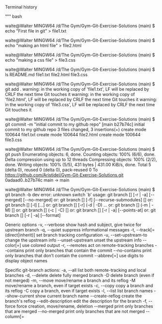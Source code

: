 Terminal history

"""
bash


walte@Walter MINGW64 /d/The Gym/Gym-Git-Exercise-Solutions (main)
$ echo "First file in git" > file1.txt

walte@Walter MINGW64 /d/The Gym/Gym-Git-Exercise-Solutions (main)
$ echo "making an html file" > file2.html

walte@Walter MINGW64 /d/The Gym/Gym-Git-Exercise-Solutions (main)
$ echo "making a css file" > file3.css

walte@Walter MINGW64 /d/The Gym/Gym-Git-Exercise-Solutions (main)
$ ls
README.md  file1.txt  file2.html  file3.css

walte@Walter MINGW64 /d/The Gym/Gym-Git-Exercise-Solutions (main)
$ git add .
warning: in the working copy of 'file1.txt', LF will be replaced by CRLF the next time Git touches it
warning: in the working copy of 'file2.html', LF will be replaced by CRLF the next time Git touches it
warning: in the working copy of 'file3.css', LF will be replaced by CRLF the next time Git touches it

walte@Walter MINGW64 /d/The Gym/Gym-Git-Exercise-Solutions (main)
$ git commit -m "initial commit to my github repo"
[main b27b74c] initial commit to my github repo
 3 files changed, 3 insertions(+)
 create mode 100644 file1.txt
 create mode 100644 file2.html
 create mode 100644 file3.css

walte@Walter MINGW64 /d/The Gym/Gym-Git-Exercise-Solutions (main)
$ git push
Enumerating objects: 6, done.
Counting objects: 100% (6/6), done.
Delta compression using up to 12 threads
Compressing objects: 100% (2/2), done.
Writing objects: 100% (5/5), 431 bytes | 431.00 KiB/s, done.
Total 5 (delta 0), reused 0 (delta 0), pack-reused 0
To https://github.com/AristideI/Gym-Git-Exercise-Solutions.git
   0adaad0..b27b74c  main -> main

walte@Walter MINGW64 /d/The Gym/Gym-Git-Exercise-Solutions (main)
$ git branch -b dev
error: unknown switch `b'
usage: git branch [<options>] [-r | -a] [--merged] [--no-merged]
   or: git branch [<options>] [-f] [--recurse-submodules] <branch-name> [<start-point>]
   or: git branch [<options>] [-l] [<pattern>...]
   or: git branch [<options>] [-r] (-d | -D) <branch-name>...
   or: git branch [<options>] (-m | -M) [<old-branch>] <new-branch>
   or: git branch [<options>] (-c | -C) [<old-branch>] <new-branch>
   or: git branch [<options>] [-r | -a] [--points-at]
   or: git branch [<options>] [-r | -a] [--format]

Generic options
    -v, --verbose         show hash and subject, give twice for upstream branch
    -q, --quiet           suppress informational messages
    -t, --track[=(direct|inherit)]
                          set branch tracking configuration
    -u, --set-upstream-to <upstream>
                          change the upstream info
    --unset-upstream      unset the upstream info
    --color[=<when>]      use colored output
    -r, --remotes         act on remote-tracking branches
    --contains <commit>   print only branches that contain the commit
    --no-contains <commit>
                          print only branches that don't contain the commit
    --abbrev[=<n>]        use <n> digits to display object names

Specific git-branch actions:
    -a, --all             list both remote-tracking and local branches
    -d, --delete          delete fully merged branch
    -D                    delete branch (even if not merged)
    -m, --move            move/rename a branch and its reflog
    -M                    move/rename a branch, even if target exists
    -c, --copy            copy a branch and its reflog
    -C                    copy a branch, even if target exists
    -l, --list            list branch names
    --show-current        show current branch name
    --create-reflog       create the branch's reflog
    --edit-description    edit the description for the branch
    -f, --force           force creation, move/rename, deletion
    --merged <commit>     print only branches that are merged
    --no-merged <commit>  print only branches that are not merged
    --column[=<style>]    list branches in columns
    --sort <key>          field name to sort on
    --points-at <object>  print only branches of the object
    -i, --ignore-case     sorting and filtering are case insensitive
    --recurse-submodules  recurse through submodules
    --format <format>     format to use for the output


walte@Walter MINGW64 /d/The Gym/Gym-Git-Exercise-Solutions (main)
$ git checkout -b dev
Switched to a new branch 'dev'

walte@Walter MINGW64 /d/The Gym/Gym-Git-Exercise-Solutions (dev)
$ git branch
* dev
  main

walte@Walter MINGW64 /d/The Gym/Gym-Git-Exercise-Solutions (dev)
$ git branch test

walte@Walter MINGW64 /d/The Gym/Gym-Git-Exercise-Solutions (dev)
$ git branch
* dev
  main
  test

walte@Walter MINGW64 /d/The Gym/Gym-Git-Exercise-Solutions (dev)
$ git add .

walte@Walter MINGW64 /d/The Gym/Gym-Git-Exercise-Solutions (dev)
$ git commit -m "making new branch dev"
On branch dev
nothing to commit, working tree clean

walte@Walter MINGW64 /d/The Gym/Gym-Git-Exercise-Solutions (dev)
$ ls
README.md  file1.txt  file2.html  file3.css

walte@Walter MINGW64 /d/The Gym/Gym-Git-Exercise-Solutions (dev)
$ vi file1.txt

walte@Walter MINGW64 /d/The Gym/Gym-Git-Exercise-Solutions (dev)
$ git add .
warning: in the working copy of 'file1.txt', LF will be replaced by CRLF the next time Git touches it

walte@Walter MINGW64 /d/The Gym/Gym-Git-Exercise-Solutions (dev)
$ git commit -m "making new branch dev"
[dev 35d526a] making new branch dev
 1 file changed, 1 insertion(+), 1 deletion(-)

walte@Walter MINGW64 /d/The Gym/Gym-Git-Exercise-Solutions (dev)
$ git push origin dev
Enumerating objects: 5, done.
Counting objects: 100% (5/5), done.
Delta compression using up to 12 threads
Compressing objects: 100% (2/2), done.
Writing objects: 100% (3/3), 284 bytes | 284.00 KiB/s, done.
Total 3 (delta 1), reused 0 (delta 0), pack-reused 0
remote: Resolving deltas: 100% (1/1), completed with 1 local object.
remote:
remote: Create a pull request for 'dev' on GitHub by visiting:
remote:      https://github.com/AristideI/Gym-Git-Exercise-Solutions/pull/new/dev
remote:
To https://github.com/AristideI/Gym-Git-Exercise-Solutions.git
 * [new branch]      dev -> dev

walte@Walter MINGW64 /d/The Gym/Gym-Git-Exercise-Solutions (dev)
$ git branch -d test
Deleted branch test (was b27b74c).

walte@Walter MINGW64 /d/The Gym/Gym-Git-Exercise-Solutions (dev)
$ ^C

walte@Walter MINGW64 /d/The Gym/Gym-Git-Exercise-Solutions (dev)
$



Bundle 2





walte@Walter MINGW64 /d/The Gym/Gym-Git-Exercise-Solutions (ft/bundle-2)
$ git checkout main
Switched to branch 'main'
Your branch is up to date with 'origin/main'.

walte@Walter MINGW64 /d/The Gym/Gym-Git-Exercise-Solutions (main)
$ git branch ft/services-redesign

walte@Walter MINGW64 /d/The Gym/Gym-Git-Exercise-Solutions (main)
$ git checkout ft/services-redesign
Switched to branch 'ft/services-redesign'

walte@Walter MINGW64 /d/The Gym/Gym-Git-Exercise-Solutions (ft/services-redesign)
$ ls
README.md  file1.txt  file2.html  file3.css

walte@Walter MINGW64 /d/The Gym/Gym-Git-Exercise-Solutions (ft/services-redesign)
$ touch service.html

walte@Walter MINGW64 /d/The Gym/Gym-Git-Exercise-Solutions (ft/services-redesign)
$ git commit -a -m "updating service.html"
On branch ft/services-redesign
Untracked files:
  (use "git add <file>..." to include in what will be committed)
        service.html

nothing added to commit but untracked files present (use "git add" to track)

walte@Walter MINGW64 /d/The Gym/Gym-Git-Exercise-Solutions (ft/services-redesign)
$ git add .

walte@Walter MINGW64 /d/The Gym/Gym-Git-Exercise-Solutions (ft/services-redesign)
$ git commit -m "updating service.html"
[ft/services-redesign e2e6011] updating service.html
 1 file changed, 0 insertions(+), 0 deletions(-)
 create mode 100644 service.html

walte@Walter MINGW64 /d/The Gym/Gym-Git-Exercise-Solutions (ft/services-redesign)
$ git push
fatal: The current branch ft/services-redesign has no upstream branch.
To push the current branch and set the remote as upstream, use

    git push --set-upstream origin ft/services-redesign

To have this happen automatically for branches without a tracking
upstream, see 'push.autoSetupRemote' in 'git help config'.


walte@Walter MINGW64 /d/The Gym/Gym-Git-Exercise-Solutions (ft/services-redesign)
$ git push origin ft/services-redesign
Enumerating objects: 4, done.
Counting objects: 100% (4/4), done.
Delta compression using up to 12 threads
Compressing objects: 100% (2/2), done.
Writing objects: 100% (3/3), 284 bytes | 284.00 KiB/s, done.
Total 3 (delta 1), reused 0 (delta 0), pack-reused 0
remote: Resolving deltas: 100% (1/1), completed with 1 local object.
remote:
remote: Create a pull request for 'ft/services-redesign' on GitHub by visiting:
remote:      https://github.com/AristideI/Gym-Git-Exercise-Solutions/pull/new/ft/services-redesign
remote:
To https://github.com/AristideI/Gym-Git-Exercise-Solutions.git
 * [new branch]      ft/services-redesign -> ft/services-redesign

walte@Walter MINGW64 /d/The Gym/Gym-Git-Exercise-Solutions (ft/services-redesign)
$ git checkout main
Switched to branch 'main'
Your branch is up to date with 'origin/main'.

walte@Walter MINGW64 /d/The Gym/Gym-Git-Exercise-Solutions (main)
$ git merge ft/services-redesign
Updating cf6d11b..e2e6011
Fast-forward
 service.html | 0
 1 file changed, 0 insertions(+), 0 deletions(-)
 create mode 100644 service.html

walte@Walter MINGW64 /d/The Gym/Gym-Git-Exercise-Solutions (main)
$ git add .

walte@Walter MINGW64 /d/The Gym/Gym-Git-Exercise-Solutions (main)
$ git commit -m "updating service to branch main"
On branch main
Your branch is ahead of 'origin/main' by 1 commit.
  (use "git push" to publish your local commits)

nothing to commit, working tree clean

walte@Walter MINGW64 /d/The Gym/Gym-Git-Exercise-Solutions (main)
$ git push
sTotal 0 (delta 0), reused 0 (delta 0), pack-reused 0
To https://github.com/AristideI/Gym-Git-Exercise-Solutions.git
   cf6d11b..e2e6011  main -> main

walte@Walter MINGW64 /d/The Gym/Gym-Git-Exercise-Solutions (main)
$ git commit -m "updating service to branch main"
On branch main
Your branch is up to date with 'origin/main'.

nothing to commit, working tree clean

walte@Walter MINGW64 /d/The Gym/Gym-Git-Exercise-Solutions (main)
$ ls
README.md  file1.txt  file2.html  file3.css  service.html

walte@Walter MINGW64 /d/The Gym/Gym-Git-Exercise-Solutions (main)
$ vi service.html

walte@Walter MINGW64 /d/The Gym/Gym-Git-Exercise-Solutions (main)
$ git add .
warning: in the working copy of 'service.html', LF will be replaced by CRLF the next time Git touches it

walte@Walter MINGW64 /d/The Gym/Gym-Git-Exercise-Solutions (main)
$ git commit -m "updating service"
[main cae44aa] updating service
 1 file changed, 1 insertion(+)

walte@Walter MINGW64 /d/The Gym/Gym-Git-Exercise-Solutions (main)
$ git push
Enumerating objects: 5, done.
Counting objects: 100% (5/5), done.
Delta compression using up to 12 threads
Compressing objects: 100% (2/2), done.
Writing objects: 100% (3/3), 268 bytes | 268.00 KiB/s, done.
Total 3 (delta 1), reused 0 (delta 0), pack-reused 0
remote: Resolving deltas: 100% (1/1), completed with 1 local object.
To https://github.com/AristideI/Gym-Git-Exercise-Solutions.git
   e2e6011..cae44aa  main -> main

walte@Walter MINGW64 /d/The Gym/Gym-Git-Exercise-Solutions (main)
$ git branch ft/services-redesign
fatal: a branch named 'ft/services-redesign' already exists

walte@Walter MINGW64 /d/The Gym/Gym-Git-Exercise-Solutions (main)
$ git checkout ft/services-redesign
Switched to branch 'ft/services-redesign'

walte@Walter MINGW64 /d/The Gym/Gym-Git-Exercise-Solutions (ft/services-redesign)
$ vi service.html

walte@Walter MINGW64 /d/The Gym/Gym-Git-Exercise-Solutions (ft/services-redesign)
$ vi service.html

walte@Walter MINGW64 /d/The Gym/Gym-Git-Exercise-Solutions (ft/services-redesign)
$ git add .
warning: in the working copy of 'service.html', LF will be replaced by CRLF the next time Git touches it

walte@Walter MINGW64 /d/The Gym/Gym-Git-Exercise-Solutions (ft/services-redesign)
$ git commit -m "saint"
[ft/services-redesign de7512d] saint
 1 file changed, 1 insertion(+)

walte@Walter MINGW64 /d/The Gym/Gym-Git-Exercise-Solutions (ft/services-redesign)
$ git push origin ft/services-redesign
Enumerating objects: 5, done.
Counting objects: 100% (5/5), done.
Delta compression using up to 12 threads
Compressing objects: 100% (2/2), done.
Writing objects: 100% (3/3), 254 bytes | 254.00 KiB/s, done.
Total 3 (delta 1), reused 0 (delta 0), pack-reused 0
remote: Resolving deltas: 100% (1/1), completed with 1 local object.
To https://github.com/AristideI/Gym-Git-Exercise-Solutions.git
   e2e6011..de7512d  ft/services-redesign -> ft/services-redesign

walte@Walter MINGW64 /d/The Gym/Gym-Git-Exercise-Solutions (ft/services-redesign)
$ git checkout main
Switched to branch 'main'
Your branch is up to date with 'origin/main'.

walte@Walter MINGW64 /d/The Gym/Gym-Git-Exercise-Solutions (main)
$ git merge ft/services-redesign
Auto-merging service.html
CONFLICT (content): Merge conflict in service.html
Automatic merge failed; fix conflicts and then commit the result.

walte@Walter MINGW64 /d/The Gym/Gym-Git-Exercise-Solutions (main|MERGING)
$ vi service.html

walte@Walter MINGW64 /d/The Gym/Gym-Git-Exercise-Solutions (main|MERGING)
$ git add .

walte@Walter MINGW64 /d/The Gym/Gym-Git-Exercise-Solutions (main|MERGING)
$ git commit -m "mergin ft/service-redesign"
[main 23d28d4] mergin ft/service-redesign

walte@Walter MINGW64 /d/The Gym/Gym-Git-Exercise-Solutions (main)
$ git push
Enumerating objects: 1, done.
Counting objects: 100% (1/1), done.
Writing objects: 100% (1/1), 226 bytes | 226.00 KiB/s, done.
Total 1 (delta 0), reused 0 (delta 0), pack-reused 0
To https://github.com/AristideI/Gym-Git-Exercise-Solutions.git
   cae44aa..23d28d4  main -> main

walte@Walter MINGW64 /d/The Gym/Gym-Git-Exercise-Solutions (main)
$ git add
Nothing specified, nothing added.
hint: Maybe you wanted to say 'git add .'?
hint: Turn this message off by running
hint: "git config advice.addEmptyPathspec false"

walte@Walter MINGW64 /d/The Gym/Gym-Git-Exercise-Solutions (main)
$ git add .

walte@Walter MINGW64 /d/The Gym/Gym-Git-Exercise-Solutions (main)
$ git commit -m "pushing merged files"
On branch main
Your branch is up to date with 'origin/main'.

nothing to commit, working tree clean

walte@Walter MINGW64 /d/The Gym/Gym-Git-Exercise-Solutions (main)
$ ^C

walte@Walter MINGW64 /d/The Gym/Gym-Git-Exercise-Solutions (main)
$
E





Bundle 3










walte@Walter MINGW64 /d/The Gym/Gym-Git-Exercise-Solutions (main)
$ git checkout -b ft/team-page
Switched to a new branch 'ft/team-page'

walte@Walter MINGW64 /d/The Gym/Gym-Git-Exercise-Solutions (ft/team-page)
$ ls
README.md  file1.txt  file2.html  file3.css  service.html

walte@Walter MINGW64 /d/The Gym/Gym-Git-Exercise-Solutions (ft/team-page)
$ vi team.html

walte@Walter MINGW64 /d/The Gym/Gym-Git-Exercise-Solutions (ft/team-page)
$ git add .
warning: in the working copy of 'team.html', LF will be replaced by CRLF the next time Git touches it

walte@Walter MINGW64 /d/The Gym/Gym-Git-Exercise-Solutions (ft/team-page)
$ git commit -m "making changes in team.html"
[ft/team-page b9a15ad] making changes in team.html
 1 file changed, 3 insertions(+)
 create mode 100644 team.html

walte@Walter MINGW64 /d/The Gym/Gym-Git-Exercise-Solutions (ft/team-page)
$ git push origin ft/team-page
Enumerating objects: 4, done.
Counting objects: 100% (4/4), done.
Delta compression using up to 12 threads
Compressing objects: 100% (2/2), done.
Writing objects: 100% (3/3), 307 bytes | 307.00 KiB/s, done.
Total 3 (delta 1), reused 0 (delta 0), pack-reused 0
remote: Resolving deltas: 100% (1/1), completed with 1 local object.
remote:
remote: Create a pull request for 'ft/team-page' on GitHub by visiting:
remote:      https://github.com/AristideI/Gym-Git-Exercise-Solutions/pull/new/ft/team-page
remote:
To https://github.com/AristideI/Gym-Git-Exercise-Solutions.git
 * [new branch]      ft/team-page -> ft/team-page

walte@Walter MINGW64 /d/The Gym/Gym-Git-Exercise-Solutions (ft/team-page)
$ git checkout main
Switched to branch 'main'
Your branch is up to date with 'origin/main'.

walte@Walter MINGW64 /d/The Gym/Gym-Git-Exercise-Solutions (main)
$ git checkout -b ft/contact-page
Switched to a new branch 'ft/contact-page'

walte@Walter MINGW64 /d/The Gym/Gym-Git-Exercise-Solutions (ft/contact-page)
$ git checkout ft/team-page
Switched to branch 'ft/team-page'

walte@Walter MINGW64 /d/The Gym/Gym-Git-Exercise-Solutions (ft/team-page)
$ git log
OBcommit b9a15ad4be4e7c212897db283c96b6eeb744b223 (HEAD -> ft/team-page, origin/ft/team-page)
Author: aristidei <a.isingizwe@alustudent.com>
OBDate:   Mon May 15 14:07:54 2023 +0200

OB    making changes in team.html

OBcommit 461b1e3b658b8bc634342089b346d37deca21d79 (origin/main, main, ft/contact-page)
OBAuthor: aristidei <a.isingizwe@alustudent.com>
OBDate:   Mon May 15 02:45:12 2023 +0200
OB
    updating terminal history

commit 23d28d404ef821ef213cf72f3508dcb1dbdd6a99
Merge: cae44aa de7512d
Author: aristidei <a.isingizwe@alustudent.com>
Date:   Mon May 15 02:42:38 2023 +0200

    mergin ft/service-redesign

commit de7512d7b53c11d0189e55f784d3771cce450494 (origin/ft/services-redesign, ft/services-redesign)
Author: aristidei <a.isingizwe@alustudent.com>
Date:   Mon May 15 02:39:54 2023 +0200

    saint

commit cae44aa9cb654c24f1c7473b0fff8d9808f9a26e
Author: aristidei <a.isingizwe@alustudent.com>
Date:   Mon May 15 02:37:42 2023 +0200

    updating service

commit e2e6011bd877adac28e5e709666c85ea075aaa5b
Author: aristidei <a.isingizwe@alustudent.com>
Date:   Mon May 15 02:24:32 2023 +0200

    updating service.html

commit cf6d11b15fd37d6cf90bc2ee1d0166b3a87da45b
Author: aristidei <a.isingizwe@alustudent.com>
Date:   Sun May 14 15:25:18 2023 +0200

    updating terminal history

commit b27b74c6e466314a639f0974feac16f60c3a789e
Author: aristidei <a.isingizwe@alustudent.com>
Date:   Sun May 14 15:12:52 2023 +0200


walte@Walter MINGW64 /d/The Gym/Gym-Git-Exercise-Solutions (ft/team-page)
$ git checkout ft/contact-page
Switched to branch 'ft/contact-page'

walte@Walter MINGW64 /d/The Gym/Gym-Git-Exercise-Solutions (ft/contact-page)
$ git cherry-pick b9a15ad4be4e7c212897db283c96b6eeb744b223
[ft/contact-page 9cb7828] making changes in team.html
 Date: Mon May 15 14:07:54 2023 +0200
 1 file changed, 3 insertions(+)
 create mode 100644 team.html

walte@Walter MINGW64 /d/The Gym/Gym-Git-Exercise-Solutions (ft/contact-page)
$ git push --all
Enumerating objects: 4, done.
Counting objects: 100% (4/4), done.
Delta compression using up to 12 threads
Compressing objects: 100% (2/2), done.
Writing objects: 100% (3/3), 313 bytes | 313.00 KiB/s, done.
Total 3 (delta 1), reused 0 (delta 0), pack-reused 0
remote: Resolving deltas: 100% (1/1), completed with 1 local object.
remote:
remote: Create a pull request for 'ft/contact-page' on GitHub by visiting:
remote:      https://github.com/AristideI/Gym-Git-Exercise-Solutions/pull/new/ft/contact-page
remote:
To https://github.com/AristideI/Gym-Git-Exercise-Solutions.git
 * [new branch]      ft/contact-page -> ft/contact-page

walte@Walter MINGW64 /d/The Gym/Gym-Git-Exercise-Solutions (ft/contact-page)





walte@Walter MINGW64 /d/The Gym/Gym-Git-Exercise-Solutions (ft/contact-page)
$ git checkout -b ft/faq-page
Switched to a new branch 'ft/faq-page'

walte@Walter MINGW64 /d/The Gym/Gym-Git-Exercise-Solutions (ft/faq-page)
$ touch faq.html

walte@Walter MINGW64 /d/The Gym/Gym-Git-Exercise-Solutions (ft/faq-page)
$ git add .

walte@Walter MINGW64 /d/The Gym/Gym-Git-Exercise-Solutions (ft/faq-page)
$ git commit -m "creating faq page"
[ft/faq-page f128890] creating faq page
 1 file changed, 0 insertions(+), 0 deletions(-)
 create mode 100644 faq.html

walte@Walter MINGW64 /d/The Gym/Gym-Git-Exercise-Solutions (ft/faq-page)
$ git push origin ft/faq-page
Enumerating objects: 4, done.
Counting objects: 100% (4/4), done.
Delta compression using up to 12 threads
Compressing objects: 100% (2/2), done.
Writing objects: 100% (3/3), 272 bytes | 272.00 KiB/s, done.
Total 3 (delta 1), reused 0 (delta 0), pack-reused 0
remote: Resolving deltas: 100% (1/1), completed with 1 local object.
remote:
remote: Create a pull request for 'ft/faq-page' on GitHub by visiting:
remote:      https://github.com/AristideI/Gym-Git-Exercise-Solutions/pull/new/ft/faq-page
remote:
To https://github.com/AristideI/Gym-Git-Exercise-Solutions.git
 * [new branch]      ft/faq-page -> ft/faq-page

walte@Walter MINGW64 /d/The Gym/Gym-Git-Exercise-Solutions (ft/faq-page)
$ git log
commit f1288905bdcca9d2a5afb60dde684957e025e912 (HEAD -> ft/faq-page, origin/ft/faq-page)
Author: aristidei <a.isingizwe@alustudent.com>
Date:   Mon May 15 15:37:17 2023 +0200

    creating faq page

commit b3016afea7f15364ae0e3fbc172eed4384c84e2c (origin/ft/contact-page, ft/contact-page)
Author: aristidei <a.isingizwe@alustudent.com>
Date:   Mon May 15 14:40:35 2023 +0200

    updating terminal history

commit 9cb7828ed1ed3cdf4b5bec261f03fd7da5e86c5c
Author: aristidei <a.isingizwe@alustudent.com>
Date:   Mon May 15 14:07:54 2023 +0200

    making changes in team.html

commit 461b1e3b658b8bc634342089b346d37deca21d79 (origin/main, main)
Author: aristidei <a.isingizwe@alustudent.com>
Date:   Mon May 15 02:45:12 2023 +0200

    updating terminal history

commit 23d28d404ef821ef213cf72f3508dcb1dbdd6a99
Merge: cae44aa de7512d
Author: aristidei <a.isingizwe@alustudent.com>
Date:   Mon May 15 02:42:38 2023 +0200

    mergin ft/service-redesign

commit de7512d7b53c11d0189e55f784d3771cce450494 (origin/ft/services-redesign, ft/services-redesign)
Author: aristidei <a.isingizwe@alustudent.com>
Date:   Mon May 15 02:39:54 2023 +0200

    saint

commit cae44aa9cb654c24f1c7473b0fff8d9808f9a26e
Author: aristidei <a.isingizwe@alustudent.com>
Date:   Mon May 15 02:37:42 2023 +0200

    updating service

commit e2e6011bd877adac28e5e709666c85ea075aaa5b
Author: aristidei <a.isingizwe@alustudent.com>
Date:   Mon May 15 02:24:32 2023 +0200


walte@Walter MINGW64 /d/The Gym/Gym-Git-Exercise-Solutions (ft/faq-page)
$ git revert f1288905bdcca9d2a5afb60dde684957e025e912
[ft/faq-page 052ea00] Revert "creating faq page"
 1 file changed, 0 insertions(+), 0 deletions(-)
 delete mode 100644 faq.html

walte@Walter MINGW64 /d/The Gym/Gym-Git-Exercise-Solutions (ft/faq-page)
$ git add .

walte@Walter MINGW64 /d/The Gym/Gym-Git-Exercise-Solutions (ft/faq-page)
$ git commit -m "reverting to last commit "
On branch ft/faq-page
nothing to commit, working tree clean

walte@Walter MINGW64 /d/The Gym/Gym-Git-Exercise-Solutions (ft/faq-page)
$ git push origin ft/faq-page
Enumerating objects: 3, done.
Counting objects: 100% (3/3), done.
Delta compression using up to 12 threads
Compressing objects: 100% (2/2), done.
Writing objects: 100% (2/2), 259 bytes | 259.00 KiB/s, done.
Total 2 (delta 1), reused 0 (delta 0), pack-reused 0
remote: Resolving deltas: 100% (1/1), completed with 1 local object.
To https://github.com/AristideI/Gym-Git-Exercise-Solutions.git
   f128890..052ea00  ft/faq-page -> ft/faq-page

walte@Walter MINGW64 /d/The Gym/Gym-Git-Exercise-Solutions (ft/faq-page)
$ git checkout -b ft/home-page-redesign
Switched to a new branch 'ft/home-page-redesign'

walte@Walter MINGW64 /d/The Gym/Gym-Git-Exercise-Solutions (ft/home-page-redesign)
$ git branch main
fatal: a branch named 'main' already exists

walte@Walter MINGW64 /d/The Gym/Gym-Git-Exercise-Solutions (ft/home-page-redesign)
$ git checkout main
Switched to branch 'main'
Your branch is up to date with 'origin/main'.

walte@Walter MINGW64 /d/The Gym/Gym-Git-Exercise-Solutions (main)
$ touch new

walte@Walter MINGW64 /d/The Gym/Gym-Git-Exercise-Solutions (main)
$ git add .

walte@Walter MINGW64 /d/The Gym/Gym-Git-Exercise-Solutions (main)
$ git commit -m "making changes in main"
[main 3270439] making changes in main
 1 file changed, 0 insertions(+), 0 deletions(-)
 create mode 100644 new

walte@Walter MINGW64 /d/The Gym/Gym-Git-Exercise-Solutions (main)
$ git push
Enumerating objects: 4, done.
Counting objects: 100% (4/4), done.
Delta compression using up to 12 threads
Compressing objects: 100% (2/2), done.
Writing objects: 100% (3/3), 273 bytes | 273.00 KiB/s, done.
Total 3 (delta 1), reused 0 (delta 0), pack-reused 0
remote: Resolving deltas: 100% (1/1), completed with 1 local object.
To https://github.com/AristideI/Gym-Git-Exercise-Solutions.git
   461b1e3..3270439  main -> main

walte@Walter MINGW64 /d/The Gym/Gym-Git-Exercise-Solutions (main)
$ git checkout ft/home-page-redesign
Switched to branch 'ft/home-page-redesign'

walte@Walter MINGW64 /d/The Gym/Gym-Git-Exercise-Solutions (ft/home-page-redesign)
$ git rebase main
Successfully rebased and updated refs/heads/ft/home-page-redesign.

walte@Walter MINGW64 /d/The Gym/Gym-Git-Exercise-Solutions (ft/home-page-redesign)
$ ls
README.md  file1.txt  file2.html  file3.css  new  service.html  team.html

walte@Walter MINGW64 /d/The Gym/Gym-Git-Exercise-Solutions (ft/home-page-redesign)
$ vi file1.txt

walte@Walter MINGW64 /d/The Gym/Gym-Git-Exercise-Solutions (ft/home-page-redesign)
$ git add .

walte@Walter MINGW64 /d/The Gym/Gym-Git-Exercise-Solutions (ft/home-page-redesign)
$ git commit -m "rebasing the main"
[ft/home-page-redesign e67e09b] rebasing the main
 1 file changed, 1 insertion(+)

walte@Walter MINGW64 /d/The Gym/Gym-Git-Exercise-Solutions (ft/home-page-redesign)
$

 """
